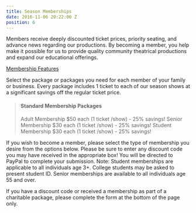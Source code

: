```yaml
---
title: Season Memberships
date: 2016-11-06 20:22:00 Z
position: 6
---
```


Members receive deeply discounted ticket prices, priority seating, and advance news regarding our productions.  By becoming a member, you help make it possible for us to provide quality community theatrical productions and expand our educational offerings.

<u>Membership Features</u>

Select the package or packages you need for each member of your family or business. Every package includes 1 ticket to each of our season shows at a significant savings off the regular ticket price. 

> #### Standard Membership Packages
> Adult Membership $50 each (1 ticket /show) - 25% savings!
> Senior Membership $30 each (1 ticket /show) - 25% savings!
> Student Membership $30 each (1 ticket /show) - 25% savings!

If you wish to become a member, please select the type of membership you desire from the options below. Please be sure to enter any discount code you may have received in the appropriate box!  You will be directed to PayPal to complete your submission.
Note: Student memberships are applicable to all individuals age 3+.  College students may be asked to present student ID.  Senior memberships are available to all individuals age 55 and over.

If you have a discount code or received a membership as part of a charitable package, please complete the form at the bottom of the page only.